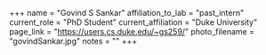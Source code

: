 +++
name = "Govind S Sankar"
affiliation_to_lab = "past_intern"
current_role = "PhD Student"
current_affiliation = "Duke University"
page_link = "https://users.cs.duke.edu/~gs259/"
photo_filename = "govindSankar.jpg"
notes = ""
+++
    